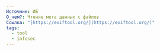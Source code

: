 ```yaml
---
Источник: ИБ
О_чем?: Чтение мета данных с файлов
Ссылка: "[https://exiftool.org/](https://exiftool.org/)"
tags:
  - tool
  - infosec
---
```


